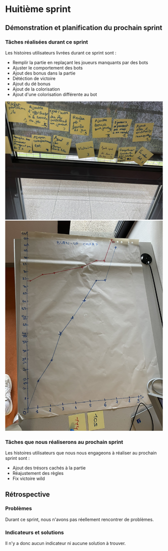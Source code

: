 
# Huitième sprint

## Démonstration et planification du prochain sprint

### Tâches réalisées durant ce sprint

Les histoires utilisateurs livrées durant ce sprint sont : 

- Remplir la partie en replaçant les joueurs manquants par des bots
- Ajuster le comportement des bots
- Ajout des bonus dans la partie
- Détéction de victoire
- Ajout du dé bonus
- Ajout de la colorisation
- Ajout d'une colorisation différente au bot

![](./taskDone.JPEG)
![](./burnUpChart.JPEG)

### Tâches que nous réaliserons au prochain sprint

Les histoires utilisateurs que nous nous engageons à réaliser au prochain sprint sont : 

- Ajout des trésors cachés à la partie
- Réajustement des règles
- Fix victoire wild

## Rétrospective 

### Problèmes

Durant ce sprint, nous n'avons pas réellement rencontrer de problèmes.

### Indicateurs et solutions

Il n'y a donc aucun indicateur ni aucune solution à trouver.
